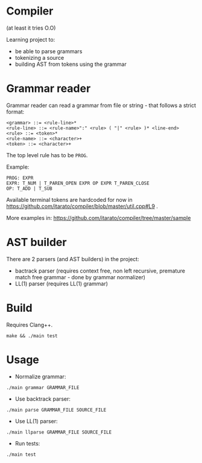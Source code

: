 # Compiler

(at least it tries O.O)

Learning project to:
- be able to parse grammars
- tokenizing a source
- building AST from tokens using the grammar

# Grammar reader

Grammar reader can read a grammar from file or string - that follows a strict format:

```
<grammar> ::= <rule-line>*
<rule-line> ::= <rule-name>":" <rule> ( "|" <rule> )* <line-end>
<rule> ::= <token>*
<rule-name> ::= <character>+
<token> ::= <character>+
```

The top level rule has to be `PROG`.

Example:

```
PROG: EXPR
EXPR: T_NUM | T_PAREN_OPEN EXPR OP EXPR T_PAREN_CLOSE
OP: T_ADD | T_SUB
```

Available terminal tokens are hardcoded for now in https://github.com/itarato/compiler/blob/master/util.cpp#L9 .

More examples in: https://github.com/itarato/compiler/tree/master/sample

# AST builder

There are 2 parsers (and AST builders) in the project:

- bactrack parser (requires context free, non left recursive, premature match free grammar - done by grammar normalizer)
- LL(1) parser (requires LL(1) grammar)

# Build

Requires Clang++.

```
make && ./main test
```

# Usage

- Normalize grammar:

`./main grammar GRAMMAR_FILE`

- Use backtrack parser:

`./main parse GRAMMAR_FILE SOURCE_FILE`

- Use LL(1) parser:

`./main llparse GRAMMAR_FILE SOURCE_FILE`

- Run tests:

`./main test`
